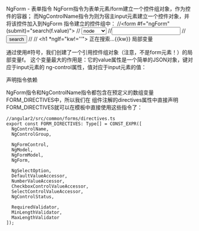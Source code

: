 NgForm - 表单指令
NgForm指令为表单元素/form建立一个控件组对象，作为控件的容器；
而NgControlName指令为则为宿主input元素建立一个控件对象，并将该控件加入到NgForm 指令建立的控件组中：
                        //<form #f="ngForm" (submit)="search(f.value)">
                                         // <select>
                                                //<option value="node">node</option>
                                               // <option value="jquery">jquery</option>
                                                //<option value="angular">angular</option>
                                               // <option value="html5">html5</option>
                                          //</select>
                                          //<input type="text"  ngControl="kw">
                                         // <button  type="submit">search</button>
                      //  </form>
                      // <h1 *ngIf="kw!=''"> 正在搜索...{{kw}}</h1>
局部变量

通过使用#符号，我们创建了一个引用控件组对象（注意，不是form元素！）的局部变量f。
这个变量最大的作用是：它的value属性是一个简单的JSON对象，键对应于input元素的 ng-control属性，值对应于input元素的值：


声明指令依赖

NgForm指令和NgControlName指令都包含在预定义的数组变量FORM_DIRECTIVES中，所以我们在 组件注解的directives属性中直接声明FORM_DIRECTIVES就可以在模板中直接使用这些指令了：

    //angular2/src/common/forms/directives.ts
    export const FORM_DIRECTIVES: Type[] = CONST_EXPR([
      NgControlName,
      NgControlGroup,

      NgFormControl,
      NgModel,
      NgFormModel,
      NgForm,

      NgSelectOption,
      DefaultValueAccessor,
      NumberValueAccessor,
      CheckboxControlValueAccessor,
      SelectControlValueAccessor,
      NgControlStatus,

      RequiredValidator,
      MinLengthValidator,
      MaxLengthValidator
    ]);
